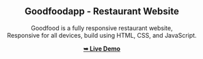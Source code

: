 <div align="center">
  
 

  <br />
  <br />

  <h2 align="center">Goodfoodapp - Restaurant Website</h2>

  Goodfood is a fully responsive restaurant website, <br />Responsive for all devices, build using HTML, CSS, and JavaScript.

  <a href="https://github.com/brindhamariappan"><strong>➥ Live Demo</strong></a>

</div>

<br />

